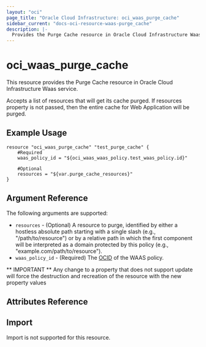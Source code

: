 ```yaml
---
layout: "oci"
page_title: "Oracle Cloud Infrastructure: oci_waas_purge_cache"
sidebar_current: "docs-oci-resource-waas-purge_cache"
description: |-
  Provides the Purge Cache resource in Oracle Cloud Infrastructure Waas service
---
```


# oci_waas_purge_cache
This resource provides the Purge Cache resource in Oracle Cloud Infrastructure Waas service.

Accepts a list of resources that will get its cache purged. If resources property is not passed, then the entire cache for Web Application will be purged.

## Example Usage

```hcl
resource "oci_waas_purge_cache" "test_purge_cache" {
	#Required
	waas_policy_id = "${oci_waas_waas_policy.test_waas_policy.id}"

	#Optional
	resources = "${var.purge_cache_resources}"
}
```

## Argument Reference

The following arguments are supported:

* `resources` - (Optional) A resource to purge, identified by either a hostless absolute path starting with a single slash (e.g., "/path/to/resource") or by a relative path in which the first component will be interpreted as a domain protected by this policy (e.g., "example.com/path/to/resource").
* `waas_policy_id` - (Required) The [OCID](https://docs.cloud.oracle.com/iaas/Content/General/Concepts/identifiers.htm) of the WAAS policy.


** IMPORTANT **
Any change to a property that does not support update will force the destruction and recreation of the resource with the new property values

## Attributes Reference

## Import

Import is not supported for this resource.

